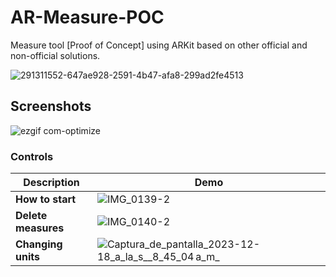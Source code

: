 # AR-Measure-POC
Measure tool [Proof of Concept] using ARKit based on other official and non-official solutions. 

![291311552-647ae928-2591-4b47-afa8-299ad2fe4513](https://github.com/manuels-bts/AR-Measure-POC/assets/116088500/55836142-e0ad-4d84-a4f0-feb64b88289e)

## Screenshots 

![ezgif com-optimize](https://github.com/manuels-bts/AR-Measure-POC/assets/116088500/5c45db0d-8ade-4cbe-8de2-133e18b3e939)

### Controls
| Description            | Demo                                                              |
| ----------------- | ------------------------------------------------------------------ |
| **How to start** | ![IMG_0139-2](https://github.com/manuels-bts/AR-Measure-POC/assets/116088500/efc54c12-946f-4e14-b76a-fe2e66f4d167) |
| **Delete measures** | ![IMG_0140-2](https://github.com/manuels-bts/AR-Measure-POC/assets/116088500/82372c9c-d9b7-4424-a474-a0802e52fb38) |
| **Changing units** | ![Captura_de_pantalla_2023-12-18_a_la_s__8_45_04 a_m_](https://github.com/manuels-bts/AR-Measure-POC/assets/116088500/cb4151c2-ee48-4766-aca3-e2138668d820) |












